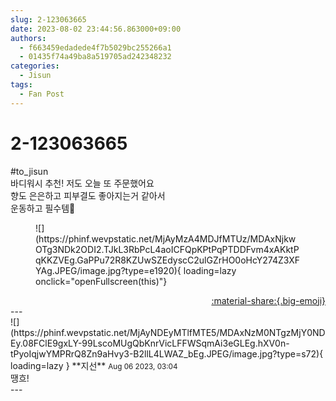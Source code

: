 ```yaml
---
slug: 2-123063665
date: 2023-08-02 23:44:56.863000+09:00
authors:
  - f663459edadede4f7b5029bc255266a1
  - 01435f74a49ba8a519705ad242348232
categories:
  - Jisun
tags:
  - Fan Post
---
```


# 2-123063665

<div class="post-container" markdown="1">
<div class="content-container md-sidebar__scrollwrap" markdown="1">

\#to_jisun <br>바디워시 추천! 저도 오늘 또 주문했어요 <br>향도 은은하고 피부결도 좋아지는거 같아서 <br>운동하고 필수템🫠 
<figure markdown="1">
![](https://phinf.wevpstatic.net/MjAyMzA4MDJfMTUz/MDAxNjkwOTg3NDk2ODI2.TJkL3RbPcL4aoICFQpKPtPqPTDDFvm4xAKktPqKKZVEg.GaPPu72R8KZUwSZEdyscC2ulGZrHO0oHcY274Z3XFYAg.JPEG/image.jpg?type=e1920){ loading=lazy onclick="openFullscreen(this)"}
</figure>


</div>
</div>

<div style="text-align: right;" markdown="1">
<a href="https://weverse.io/fromis9/fanpost/2-123063665" style="text-align: right;">:material-share:{.big-emoji}</a>
</div>
---

<div class="comments-container md-sidebar__scrollwrap" markdown="1">
<div class="comment" markdown="1">
<div class='id-container' markdown="1">
![](https://phinf.wevpstatic.net/MjAyNDEyMTlfMTE5/MDAxNzM0NTgzMjY0NDEy.08FClE9gxLY-99LscoMUgQbKnrVicLFFWSqmAi3eGLEg.hXV0n-tPyoIqjwYMPRrQ8Zn9aHvy3-B2llL4LWAZ_bEg.JPEG/image.jpg?type=s72){ loading=lazy }
**<span class="artist">지선</span>** <small>Aug 06 2023, 03:04</small><br>
</div>
<div class='comment-body' markdown="1">
땡흐!
</div>
</div>
</div>
---
